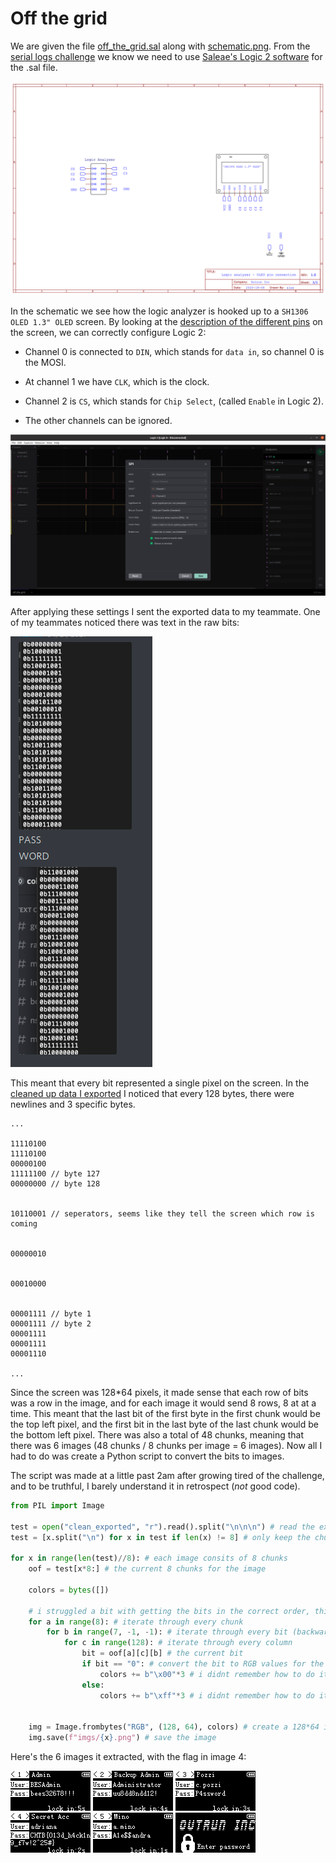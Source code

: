 # Off the grid

We are given the file [off_the_grid.sal](challenge_files/off_the_grid.sal) along with [schematic.png](challenge_files/schematic.png). From the [serial logs challenge](../serial_logs) we know we need to use [Saleae's Logic 2 software](https://support.saleae.com/logic-software/sw-download) for the .sal file.

![The included schematic](challenge_files/schematic.png)

In the schematic we see how the logic analyzer is hooked up to a `SH1306 OLED 1.3" OLED` screen. By looking at the [description of the different pins](https://www.waveshare.com/product/displays/lcd-oled/lcd-oled-3/1.3inch-oled-a.htm) on the screen, we can correctly configure Logic 2:

* Channel 0 is connected to `DIN`, which stands for `data in`, so channel 0 is the MOSI.

* At channel 1 we have `CLK`, which is the clock.

* Channel 2 is `CS`, which stands for `Chip Select`, (called `Enable` in Logic 2).

* The other channels can be ignored.

![SPI settings](spi_settings.png)

After applying these settings I sent the exported data to my teammate. One of my teammates noticed there was text in the raw bits:

![text_in_bits.png](text_in_bits.png)

This meant that every bit represented a single pixel on the screen. In the [cleaned up data I exported](clean_exported) I noticed that every 128 bytes, there were newlines and 3 specific bytes.
```
...

11110100
11110100
00000100
11111100 // byte 127
00000000 // byte 128


10110001 // seperators, seems like they tell the screen which row is coming


00000010


00010000


00001111 // byte 1
00001111 // byte 2
00001111
00001111
00001110

...
```

Since the screen was 128*64 pixels, it made sense that each row of bits was a row in the image, and for each image it would send 8 rows, 8 at at a time. This meant that the last bit of the first byte in the first chunk would be the top left pixel, and the first bit in the last byte of the last chunk would be the bottom left pixel. There was also a total of 48 chunks, meaning that there was 6 images (48 chunks / 8 chunks per image = 6 images). Now all I had to do was create a Python script to convert the bits to images.

The script was made at a little past 2am after growing tired of the challenge, and to be truthful, I barely understand it in retrospect (*not* good code).
```py
from PIL import Image

test = open("clean_exported", "r").read().split("\n\n\n") # read the exported bits, split every 128th line(when it hits a divider; 3 newlines)
test = [x.split("\n") for x in test if len(x) != 8] # only keep the chunks, and not the seperators

for x in range(len(test)//8): # each image consits of 8 chunks
    oof = test[x*8:] # the current 8 chunks for the image

    colors = bytes([])

    # i struggled a bit with getting the bits in the correct order, this code is really not good nor intuitive, but it works!
    for a in range(8): # iterate through every chunk
        for b in range(7, -1, -1): # iterate through every bit (backwards)
            for c in range(128): # iterate through every column
                bit = oof[a][c][b] # the current bit
                if bit == "0": # convert the bit to RGB values for the image
                    colors += b"\x00"*3 # i didnt remember how to do it BW, so i just created RGB values...
                else:
                    colors += b"\xff"*3 # i didnt remember how to do it BW, so i just created RGB values...


    img = Image.frombytes("RGB", (128, 64), colors) # create a 128*64 image from the bits
    img.save(f"imgs/{x}.png") # save the image
```

Here's the 6 images it extracted, with the flag in image 4:

![0](imgs/0.png)
![1](imgs/1.png)
![2](imgs/2.png)
![3](imgs/3.png)
![4](imgs/4.png)
![5](imgs/5.png)